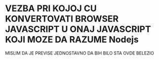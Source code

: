 # VEZBA PRI KOJOJ CU KONVERTOVATI BROWSER JAVASCRIPT U ONAJ JAVASCRIPT KOJI MOZE DA RAZUME Nodejs

MISLIM DA JE PREVISE JEDNOSTAVNO DA BIH BILO STA OVDE BELEZIO